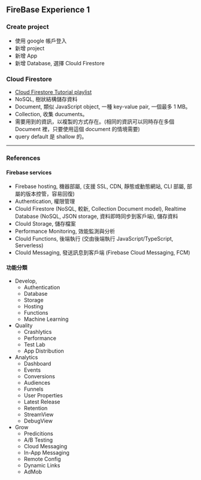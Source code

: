 ## FireBase Experience 1

### Create project
  * 使用 google 帳戶登入
  * 新增 project 
  * 新增 App
  * 新增 Database, 選擇 Clould Firestore

### Cloud Firestore
  * [Cloud Firestore Tutorial playlist](https://www.youtube.com/playlist?list=PLl-K7zZEsYLluG5MCVEzXAQ7ACZBCuZgZ)
  * NoSQL, 樹狀結構儲存資料
  * Document, 類似 JavaScript object, 一種 key-value pair, 一個最多 1 MB。
  * Collection, 收集 ducuments。
  * 需要用到的資訊，以複製的方式存在。(相同的資訊可以同時存在多個 Document 裡，只要使用這個 document 的情境需要)
  * query default 是 shallow 的。


---------------------------

### References

#### Firebase services
  * Firebase hosting, 機器部屬, (支援 SSL, CDN, 靜態或動態網站, CLI 部屬, 部屬的版本控管，容易回復)
  * Authentication, 權限管理
  * Clould Firestore (NoSQL, 較新, Collection Document model), Realtime Database (NoSQL, JSON storage, 資料即時同步到客戶端), 儲存資料
  * Clould Storage, 儲存檔案
  * Performance Monitoring, 效能監測與分析
  * Clould Functions, 後端執行 (交由後端執行 JavaScript/TypeScript, Serverless)
  * Clould Messaging, 發送訊息到客戶端 (Firebase Cloud Messaging, FCM)

#### 功能分類
  * Develop,
    * Authentication
    * Database
    * Storage
    * Hosting
    * Functions
    * Machine Learning
  * Quality
    * Crashlytics
    * Performance
    * Test Lab
    * App Distribution
  * Analytics
    * Dashboard
    * Events
    * Conversions
    * Audiences
    * Funnels
    * User Properties
    * Latest Release
    * Retention
    * StreamView
    * DebugView
  * Grow
    * Predicitions
    * A/B Testing
    * Cloud Messaging
    * In-App Messaging
    * Remote Config
    * Dynamic Links
    * AdMob